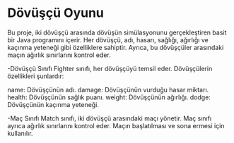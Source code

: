 # Dövüşçü Oyunu

Bu proje, iki dövüşçü arasında dövüşün simülasyonunu gerçekleştiren basit bir Java programını içerir. 
Her dövüşçü, adı, hasarı, sağlığı, ağırlığı ve kaçınma yeteneği gibi özelliklere sahiptir. 
Ayrıca, bu dövüşçüler arasındaki maçın ağırlık sınırlarını kontrol eder.

-Dövüşçü Sınıfı
Fighter sınıfı, her dövüşçüyü temsil eder. Dövüşçülerin özellikleri şunlardır:

name: Dövüşçünün adı.
damage: Dövüşçünün vurduğu hasar miktarı.
health: Dövüşçünün sağlık puanı.
weight: Dövüşçünün ağırlığı.
dodge: Dövüşçünün kaçınma yeteneği.

-Maç Sınıfı
Match sınıfı, iki dövüşçü arasındaki maçı yönetir. Maç sınıfı ayrıca ağırlık sınırlarını kontrol eder. Maçın başlatılması ve sona ermesi için kullanılır.
